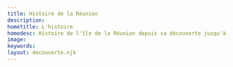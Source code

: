 ```yaml
---
title: Histoire de la Réunion
description:
hometitle: L'histoire
homedesc: Histoire de l'île de la Réunion depuis sa découverte jusqu'à nos jours
image:
keywords:
layout: decouverte.njk
---
```

